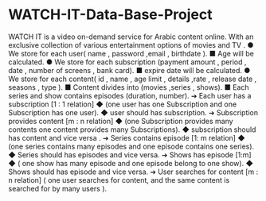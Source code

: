 # WATCH-IT-Data-Base-Project
WATCH IT is a video on-demand service for Arabic content online. With an exclusive collection of various entertainment options of movies and TV .
●	We store for each user( name , password ,email , birthdate ).
■	Age will be calculated. 
●	We store for each subscription (payment amount , period , date , number of screens  , bank card).
■	expire date will be calculated.
●	We store for each content( id , name , age limit , details ,rate , release date , seasons , type ).
■	Content divides into (movies ,series , shows).
■	Each series and show contains episodes (duration, number).
➔	Each user has a subscription [1 : 1 relation] 
◆	(one user has one Subscription  and one Subscription has one user).
◆	user should has subscription.
➔	Subscription provides content [m : n relation] 
◆	(one Subscription provides many contents one content provides          many  Subscriptions).
◆	subscription should has content and vice versa . 
➔	 Series contains episode [1:  m relation]
◆	(one series contains many episodes and one episode contains one series).
◆	Series should has episodes and vice versa.
➔	Shows has episode [1:m]
◆	( one show has many episode and one episode belong to one show). 
◆	Shows should has episode and vice versa.
➔	User searches for content [m : n relation] (  one user searches for content, and the same content is searched for by many users ).

